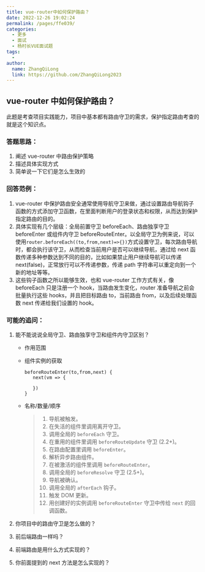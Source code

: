 ```yaml
---
title: vue-router中如何保护路由？
date: 2022-12-26 19:02:24
permalink: /pages/ffe039/
categories:
  - 更多
  - 面试
  - 杨村长VUE面试题
tags:
  -
author:
  name: ZhangQiLong
  link: https://github.com/ZhangQiLong2023
---
```


## vue-router 中如何保护路由？

此题是考查项目实践能力，项目中基本都有路由守卫的需求，保护指定路由考查的就是这个知识点。

### 答题思路：

1. 阐述 vue-router 中路由保护策略
2. 描述具体实现方式
3. 简单说一下它们是怎么生效的

### 回答范例：

1. vue-router 中保护路由安全通常使用导航守卫来做，通过设置路由导航钩子函数的方式添加守卫函数，在里面判断用户的登录状态和权限，从而达到保护指定路由的目的。
2. 具体实现有几个层级：全局前置守卫 beforeEach、路由独享守卫 beforeEnter 或组件内守卫 beforeRouteEnter。以全局守卫为例来说，可以使用`router.beforeEach((to,from,next)=>{})`方式设置守卫，每次路由导航时，都会执行该守卫，从而检查当前用户是否可以继续导航，通过给 next 函数传递多种参数达到不同的目的，比如如果禁止用户继续导航可以传递 next(false)，正常放行可以不传递参数，传递 path 字符串可以重定向到一个新的地址等等。
3. 这些钩子函数之所以能够生效，也和 vue-router 工作方式有关，像 beforeEach 只是注册一个 hook，当路由发生变化，router 准备导航之前会批量执行这些 hooks，并且把目标路由 to，当前路由 from，以及后续处理函数 next 传递给我们设置的 hook。

### 可能的追问：

1. 能不能说说全局守卫、路由独享守卫和组件内守卫区别？

   - 作用范围

   - 组件实例的获取

     ```
     beforeRouteEnter(to,from,next) {
     	next(vm => {

     	})
     }
     ```

   - 名称/数量/顺序

     > 1. 导航被触发。
     > 2. 在失活的组件里调用离开守卫。
     > 3. 调用全局的 `beforeEach` 守卫。
     > 4. 在重用的组件里调用 `beforeRouteUpdate` 守卫 (2.2+)。
     > 5. 在路由配置里调用 `beforeEnter`。
     > 6. 解析异步路由组件。
     > 7. 在被激活的组件里调用 `beforeRouteEnter`。
     > 8. 调用全局的 `beforeResolve` 守卫 (2.5+)。
     > 9. 导航被确认。
     > 10. 调用全局的 `afterEach` 钩子。
     > 11. 触发 DOM 更新。
     > 12. 用创建好的实例调用 `beforeRouteEnter` 守卫中传给 `next` 的回调函数。

2. 你项目中的路由守卫是怎么做的？

3. 前后端路由一样吗？

4. 前端路由是用什么方式实现的？

5. 你前面提到的 next 方法是怎么实现的？
